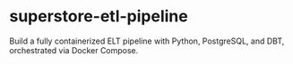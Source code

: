 # superstore-etl-pipeline
Build a fully containerized ELT pipeline with Python, PostgreSQL, and DBT, orchestrated via Docker Compose.
